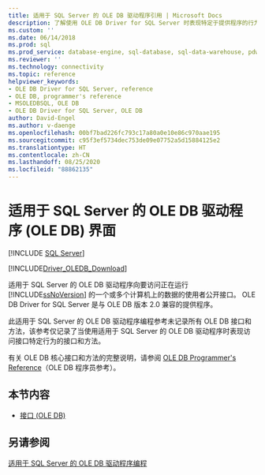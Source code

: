 ```yaml
---
title: 适用于 SQL Server 的 OLE DB 驱动程序引用 | Microsoft Docs
description: 了解使用 OLE DB Driver for SQL Server 时表现特定于提供程序的行为的 OLE DB 接口和方法。
ms.custom: ''
ms.date: 06/14/2018
ms.prod: sql
ms.prod_service: database-engine, sql-database, sql-data-warehouse, pdw
ms.reviewer: ''
ms.technology: connectivity
ms.topic: reference
helpviewer_keywords:
- OLE DB Driver for SQL Server, reference
- OLE DB, programmer's reference
- MSOLEDBSQL, OLE DB
- OLE DB Driver for SQL Server, OLE DB
author: David-Engel
ms.author: v-daenge
ms.openlocfilehash: 00bf7bad226fc793c17a80a0e10e86c970aae195
ms.sourcegitcommit: c95f3ef5734dec753de09e07752a5d15884125e2
ms.translationtype: HT
ms.contentlocale: zh-CN
ms.lasthandoff: 08/25/2020
ms.locfileid: "88862135"
---
```

# <a name="ole-db-driver-for-sql-server-ole-db-interfaces"></a>适用于 SQL Server 的 OLE DB 驱动程序 (OLE DB) 界面
[!INCLUDE [SQL Server](../../../includes/applies-to-version/sql-asdb-asdbmi-asa-pdw.md)]

[!INCLUDE[Driver_OLEDB_Download](../../../includes/driver_oledb_download.md)]

  适用于 SQL Server 的 OLE DB 驱动程序向要访问正在运行 [!INCLUDE[ssNoVersion](../../../includes/ssnoversion-md.md)] 的一个或多个计算机上的数据的使用者公开接口。 OLE DB Driver for SQL Server 是与 OLE DB 版本 2.0 兼容的提供程序。  
  
 此适用于 SQL Server 的 OLE DB 驱动程序编程参考未记录所有 OLE DB 接口和方法，该参考仅记录了当使用适用于 SQL Server 的 OLE DB 驱动程序时表现访问接口特定行为的接口和方法。  
  
 有关 OLE DB 核心接口和方法的完整说明，请参阅 [OLE DB Programmer's Reference](https://go.microsoft.com/fwlink/?LinkId=45232)（OLE DB 程序员参考）。  
  
## <a name="in-this-section"></a>本节内容  
  
-   [接口 (OLE DB)](../../oledb/ole-db-interfaces/oledb-driver-for-sql-server-ole-db-interfaces.md)  
  
## <a name="see-also"></a>另请参阅  
 [适用于 SQL Server 的 OLE DB 驱动程序编程](../../oledb/ole-db/oledb-driver-for-sql-server-programming.md)  
  
  
